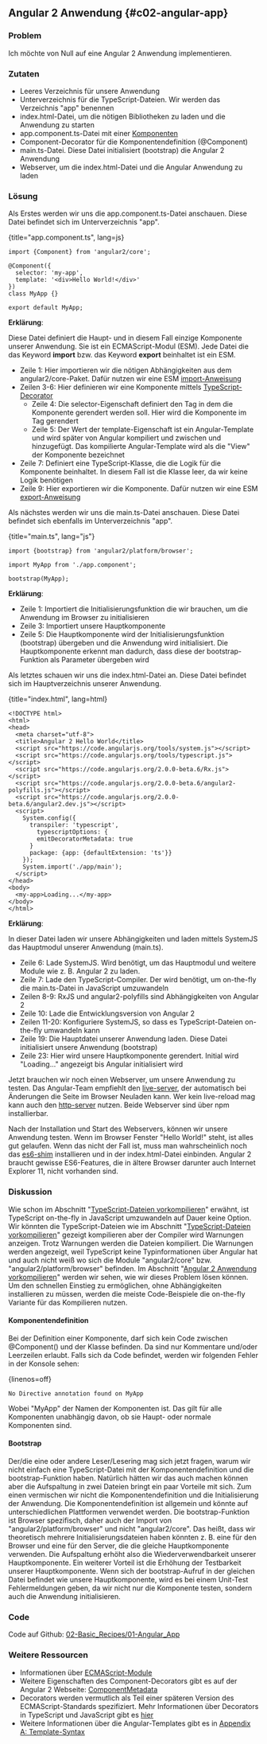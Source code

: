 ## Angular 2 Anwendung {#c02-angular-app}

### Problem

Ich möchte von Null auf eine Angular 2 Anwendung implementieren.

### Zutaten
* Leeres Verzeichnis für unsere Anwendung
* Unterverzeichnis für die TypeScript-Dateien. Wir werden das Verzeichnis "app" benennen
* index.html-Datei, um die nötigen Bibliotheken zu laden und die Anwendung zu starten
* app.component.ts-Datei mit einer [Komponenten](#gl-component)
* Component-Decorator für die Komponentendefinition (@Component)
* main.ts-Datei. Diese Datei initialisiert (bootstrap) die Angular 2 Anwendung
* Webserver, um die index.html-Datei und die Angular Anwendung zu laden

### Lösung

Als Erstes werden wir uns die app.component.ts-Datei anschauen. Diese Datei befindet sich im Unterverzeichnis "app".

{title="app.component.ts", lang=js}
```
import {Component} from 'angular2/core';

@Component({
  selector: 'my-app',
  template: '<div>Hello World!</div>'
})
class MyApp {}

export default MyApp;
```

__Erklärung__:

Diese Datei definiert die Haupt- und in diesem Fall einzige Komponente unserer Anwendung.
Sie ist ein ECMAScript-Modul (ESM).
Jede Datei die das Keyword __import__ bzw. das Keyword __export__ beinhaltet ist ein ESM.

* Zeile 1: Hier importieren wir die nötigen Abhängigkeiten aus dem angular2/core-Paket. Dafür nutzen wir eine ESM [import-Anweisung](https://developer.mozilla.org/en-US/docs/Web/JavaScript/Reference/Statements/import)
* Zeilen 3-6: Hier definieren wir eine Komponente mittels [TypeScript-Decorator](#gl-decorator)
  * Zeile 4: Die selector-Eigenschaft definiert den Tag in dem die Komponente gerendert werden soll. Hier wird die Komponente im Tag __<my-app>__ gerendert
  * Zeile 5: Der Wert der template-Eigenschaft ist ein Angular-Template und wird später von Angular kompiliert und zwischen __<my-tag>__ und __</my-tag>__ hinzugefügt. Das kompilierte Angular-Template wird als die "View" der Komponente bezeichnet
* Zeile 7: Definiert eine TypeScript-Klasse, die die Logik für die Komponente beinhaltet. In diesem Fall ist die Klasse leer, da wir keine Logik benötigen
* Zeile 9: Hier exportieren wir die Komponente. Dafür nutzen wir eine ESM [export-Anweisung](https://developer.mozilla.org/en-US/docs/Web/JavaScript/Reference/Statements/export)

Als nächstes werden wir uns die main.ts-Datei anschauen. Diese Datei befindet sich ebenfalls im Unterverzeichnis "app".

{title="main.ts", lang="js"}
```
import {bootstrap} from 'angular2/platform/browser';

import MyApp from './app.component';

bootstrap(MyApp);
```

__Erklärung__:

* Zeile 1: Importiert die Initialisierungsfunktion die wir brauchen, um die Anwendung im Browser zu initialisieren
* Zeile 3: Importiert unsere Hauptkomponente
* Zeile 5: Die Hauptkomponente wird der Initialisierungsfunktion (bootstrap) übergeben und die Anwendung wird initialisiert. Die Hauptkomponente erkennt man dadurch, dass diese der bootstrap-Funktion als Parameter übergeben wird

Als letztes schauen wir uns die index.html-Datei an. Diese Datei befindet sich im Hauptverzeichnis unserer Anwendung.

{title="index.html", lang=html}
```
<!DOCTYPE html>
<html>
<head>
  <meta charset="utf-8">
  <title>Angular 2 Hello World</title>
  <script src="https://code.angularjs.org/tools/system.js"></script>
  <script src="https://code.angularjs.org/tools/typescript.js"></script>
  <script src="https://code.angularjs.org/2.0.0-beta.6/Rx.js"></script>
  <script src="https://code.angularjs.org/2.0.0-beta.6/angular2-polyfills.js"></script>
  <script src="https://code.angularjs.org/2.0.0-beta.6/angular2.dev.js"></script>
  <script>
    System.config({
      transpiler: 'typescript',
        typescriptOptions: {
        emitDecoratorMetadata: true
      }
      package: {app: {defaultExtension: 'ts'}}
    });
    System.import('./app/main');
  </script>
</head>
<body>
  <my-app>Loading...</my-app>
</body>
</html>
```

__Erklärung__:

In dieser Datei laden wir unsere Abhängigkeiten und laden mittels SystemJS das Hauptmodul unserer Anwendung (main.ts).

* Zeile 6: Lade SystemJS. Wird benötigt, um das Hauptmodul und weitere Module wie z. B. Angular 2 zu laden.
* Zeile 7: Lade den TypeScript-Compiler. Der wird benötigt, um on-the-fly die main.ts-Datei in JavaScript umzuwandeln
* Zeilen 8-9: RxJS und angular2-polyfills sind Abhängigkeiten von Angular 2
* Zeile 10: Lade die Entwicklungsversion von Angular 2
* Zeilen 11-20: Konfiguriere SystemJS, so dass es TypeScript-Dateien on-the-fly umwandeln kann
* Zeile 19: Die Hauptdatei unserer Anwendung laden. Diese Datei initialisiert unsere Anwendung (bootstrap)
* Zeile 23: Hier wird unsere Hauptkomponente gerendert. Initial wird "Loading..." angezeigt bis Angular initialisiert wird

Jetzt brauchen wir noch einen Webserver, um unsere Anwendung zu testen.
Das Angular-Team empfiehlt den [live-server](https://www.npmjs.com/package/live-server), der automatisch bei Änderungen die Seite im Browser Neuladen kann.
Wer kein live-reload mag kann auch den [http-server](https://www.npmjs.com/package/http-server) nutzen. Beide Webserver sind über npm installierbar.

Nach der Installation und Start des Webservers, können wir unsere Anwendung testen.
Wenn im Browser Fenster "Hello World!" steht, ist alles gut gelaufen.
Wenn das nicht der Fall ist, muss man wahrscheinlich noch das [es6-shim](https://www.npmjs.com/package/es6-shim) installieren und in der index.html-Datei einbinden.
Angular 2 braucht gewisse ES6-Features, die in ältere Browser darunter auch Internet Explorer 11, nicht vorhanden sind.

### Diskussion

Wie schon im Abschnitt "[TypeScript-Dateien vorkompilieren](#c01-precompile)" erwähnt, ist TypeScript on-the-fly in JavaScript umzuwandeln auf Dauer keine Option.
Wir könnten die TypeScript-Dateien wie im Abschnitt "[TypeScript-Dateien vorkompilieren](#c01-precompile)" gezeigt kompilieren aber der Compiler wird Warnungen anzeigen.
Trotz Warnungen werden die Dateien kompiliert.
Die Warnungen werden angezeigt, weil TypeScript keine Typinformationen über Angular hat und auch nicht weiß wo sich die Module "angular2/core" bzw. "angular2/platform/browser" befinden.
Im Abschnitt "[Angular 2 Anwendung vorkompilieren](#c02-precompile-angular-app)" werden wir sehen, wie wir dieses Problem lösen können.
Um den schnellen Einstieg zu ermöglichen, ohne Abhängigkeiten installieren zu müssen, werden die meiste Code-Beispiele die on-the-fly Variante für das Kompilieren nutzen.

#### Komponentendefinition

Bei der Definition einer Komponente, darf sich kein Code zwischen @Component() und der Klasse befinden.
Da sind nur Kommentare und/oder Leerzeilen erlaubt.
Falls sich da Code befindet, werden wir folgenden Fehler in der Konsole sehen:

{linenos=off}
```text
No Directive annotation found on MyApp
```

Wobei "MyApp" der Namen der Komponenten ist. Das gilt für alle Komponenten unabhängig davon, ob sie Haupt- oder normale Komponenten sind.

#### Bootstrap

Der/die eine oder andere Leser/Lesering mag sich jetzt fragen, warum wir nicht einfach eine TypeScript-Datei mit der Komponentendefinition und die bootstrap-Funktion haben.
Natürlich hätten wir das auch machen können aber die Aufspaltung in zwei Dateien bringt ein paar Vorteile mit sich.
Zum einen vermischen wir nicht die Komponentendefinition und die Initialisierung der Anwendung.
Die Komponentendefinition ist allgemein und könnte auf unterschiedlichen Plattformen verwendet werden.
Die bootstrap-Funktion ist Browser spezifisch, daher auch der Import von "angular2/platform/browser" und nicht "angular2/core".
Das heißt, dass wir theoretisch mehrere Initialisierungsdateien haben könnten z. B. eine für den Browser und eine für den Server, die die gleiche Hauptkomponente verwenden.
Die Aufspaltung erhöht also die Wiederverwendbarkeit unserer Hauptkomponente.
Ein weiterer Vorteil ist die Erhöhung der Testbarkeit unserer Hauptkomponente.
Wenn sich der bootstrap-Aufruf in der gleichen Datei befindet wie unsere Hauptkomponente, wird es bei einem Unit-Test Fehlermeldungen geben, da wir nicht nur die Komponente testen, sondern auch die Anwendung initialisieren.

### Code

Code auf Github: [02-Basic\_Recipes/01-Angular\_App](https://github.com/jsperts/angular2_kochbuch_code/tree/master/02-Basic_Recipes/01-Angular_App)

### Weitere Ressourcen

* Informationen über [ECMAScript-Module](http://exploringjs.com/es6/ch_modules.html)
* Weitere Eigenschaften des Component-Decorators gibt es auf der Angular 2 Webseite: [ComponentMetadata](https://angular.io/docs/ts/latest/api/core/ComponentMetadata-class.html)
* Decorators werden vermutlich als Teil einer späteren Version des ECMAScript-Standards spezifiziert. Mehr Informationen über Decorators in TypeScript und JavaScript gibt es [hier](https://github.com/wycats/javascript-decorators)
* Weitere Informationen über die Angular-Templates gibt es in [Appendix A: Template-Syntax](#appendix-a)

